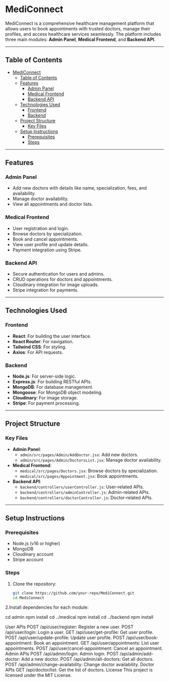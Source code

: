 # MediConnect

MediConnect is a comprehensive healthcare management platform that allows users to book appointments with trusted doctors, manage their profiles, and access healthcare services seamlessly. The platform includes three main modules: **Admin Panel**, **Medical Frontend**, and **Backend API**.

---

## Table of Contents

- [MediConnect](#mediconnect)
  - [Table of Contents](#table-of-contents)
  - [Features](#features)
    - [Admin Panel](#admin-panel)
    - [Medical Frontend](#medical-frontend)
    - [Backend API](#backend-api)
  - [Technologies Used](#technologies-used)
    - [Frontend](#frontend)
    - [Backend](#backend)
  - [Project Structure](#project-structure)
    - [Key Files](#key-files)
  - [Setup Instructions](#setup-instructions)
    - [Prerequisites](#prerequisites)
    - [Steps](#steps)

---

## Features

### Admin Panel
- Add new doctors with details like name, specialization, fees, and availability.
- Manage doctor availability.
- View all appointments and doctor lists.

### Medical Frontend
- User registration and login.
- Browse doctors by specialization.
- Book and cancel appointments.
- View user profile and update details.
- Payment integration using Stripe.

### Backend API
- Secure authentication for users and admins.
- CRUD operations for doctors and appointments.
- Cloudinary integration for image uploads.
- Stripe integration for payments.

---

## Technologies Used

### Frontend
- **React**: For building the user interface.
- **React Router**: For navigation.
- **Tailwind CSS**: For styling.
- **Axios**: For API requests.

### Backend
- **Node.js**: For server-side logic.
- **Express.js**: For building RESTful APIs.
- **MongoDB**: For database management.
- **Mongoose**: For MongoDB object modeling.
- **Cloudinary**: For image storage.
- **Stripe**: For payment processing.

---

## Project Structure

### Key Files
- **Admin Panel**:
  - `admin/src/pages/Admin/AddDoctor.jsx`: Add new doctors.
  - `admin/src/pages/Admin/DoctorsList.jsx`: Manage doctor availability.
- **Medical Frontend**:
  - `medical/src/pages/Doctors.jsx`: Browse doctors by specialization.
  - `medical/src/pages/Appointment.jsx`: Book appointments.
- **Backend API**:
  - `backend/controllers/userController.js`: User-related APIs.
  - `backend/controllers/adminController.js`: Admin-related APIs.
  - `backend/controllers/doctorController.js`: Doctor-related APIs.

---

## Setup Instructions

### Prerequisites
- Node.js (v16 or higher)
- MongoDB
- Cloudinary account
- Stripe account

### Steps
1. Clone the repository:
   ```bash
   git clone https://github.com/your-repo/MediConnect.git
   cd MediConnect

2.Install dependencies for each module:

cd admin
npm install
cd ../medical
npm install
cd ../backend
npm install  

User APIs
POST /api/user/register: Register a new user.
POST /api/user/login: Login a user.
GET /api/user/get-profile: Get user profile.
POST /api/user/update-profile: Update user profile.
POST /api/user/book-appointment: Book an appointment.
GET /api/user/appointments: List user appointments.
POST /api/user/cancel-appointment: Cancel an appointment.
Admin APIs
POST /api/admin/login: Admin login.
POST /api/admin/add-doctor: Add a new doctor.
POST /api/admin/all-doctors: Get all doctors.
POST /api/admin/change-availability: Change doctor availability.
Doctor APIs
GET /api/doctor/list: Get the list of doctors.
License
This project is licensed under the MIT License.


  